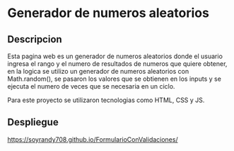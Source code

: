 # Generador de numeros aleatorios

## Descripcion
Esta pagina web es un generador de numeros aleatorios donde el usuario ingresa el rango y el numero de resultados de numeros que quiere obtener, en la logica se utilizo un generador de numeros aleatorios con Math.random(), se pasaron los valores que se obtienen en los inputs y se ejecuta el numero de veces que se necesaria en un ciclo. 

Para este proyecto se utilizaron tecnologias como HTML, CSS y JS.

## Despliegue
https://soyrandy708.github.io/FormularioConValidaciones/

